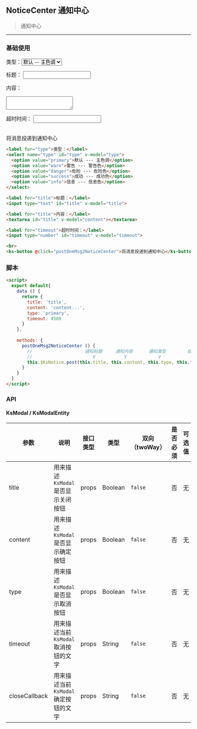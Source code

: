 ## NoticeCenter 通知中心

> 通知中心

---

### 基础使用

<label for="type">类型：</label><select name="type" id="type" v-model="type"><option value="primary">默认 --- 主色调</option><option value="warn">警告 --- 警告色</option><option value="danger">危险 --- 危险色</option><option value="success">成功 --- 成功色</option><option value="info">信息 --- 信息色</option></select>

<label for="title">标题：</label>
<input type="text" id="title" v-model="title">

<label for="title">内容：</label>
<textarea id="title" v-model="content"></textarea>

<label for="timeout">超时时间：</label>
<input type="number" id="timeout" v-model="timeout">

<br>
<ks-button @click="postOneMsg2NoticeCenter">将消息投递到通知中心</ks-button>

```html
<label for="type">类型：</label>
<select name="type" id="type" v-model="type">
  <option value="primary">默认 --- 主色调</option>
  <option value="warn">警告 --- 警告色</option>
  <option value="danger">危险 --- 危险色</option>
  <option value="success">成功 --- 成功色</option>
  <option value="info">信息 --- 信息色</option>
</select>

<label for="title">标题：</label>
<input type="text" id="title" v-model="title">

<label for="title">内容：</label>
<textarea id="title" v-model="content"></textarea>

<label for="timeout">超时时间：</label>
<input type="number" id="timeout" v-model="timeout">

<br>
<ks-button @click="postOneMsg2NoticeCenter">将消息投递到通知中心</ks-button>
```

### 脚本

<script>
  export default{
    data () {
      return { 
        title: 'title',
        content: 'content...',
        type: 'primary',
        timeout: 4500
      }
    },
    
    methods: {
      postOneMsg2NoticeCenter () {
        this.$KsNotice.post(this.title, this.content, this.type, this.timeout  << 0, (msg) => console.log(msg));
      }
    }
  }
</script>

```html
<script>
  export default{
    data () {
      return { 
        title: 'title',
        content: 'content...',
        type: 'primary',
        timeout: 4500
      }
    },
    
    methods: {
      postOneMsg2NoticeCenter () {
        //                    通知标题     通知内容      通知类型        自动销毁时间          关闭之后的回调
        //                       V           V            V              V                    V
        this.$KsNotice.post(this.title, this.content, this.type, this.timeout << 0, (msg) => console.log(msg));
      }
    }
  }
</script>
```

### API

#### KsModal / KsModalEntity

| 参数 | 说明 | 接口类型 | 类型 | 双向（twoWay） | 是否必须 | 可选值 | 默认值 |
|------|-------|----------|---------|---------|---------|-------|--------|
| title | 用来描述 `KsModal` 是否显示关闭按钮 | props | Boolean | `false` | 否 | 无 | `true` |
| content | 用来描述 `KsModal` 是否显示确定按钮 | props | Boolean | `false` | 否 | 无 | `true` |
| type | 用来描述 `KsModal` 是否显示取消按钮 | props | Boolean | `false` | 否 | 无 | `true` |
| timeout | 用来描述当前 `KsModal` 取消按钮的文字 | props | String | `false` | 否 | 无 | 取消 |
| closeCallback | 用来描述当前 `KsModal` 确定按钮的文字 | props | String | `false`| 否 | 无 | 确定 |
